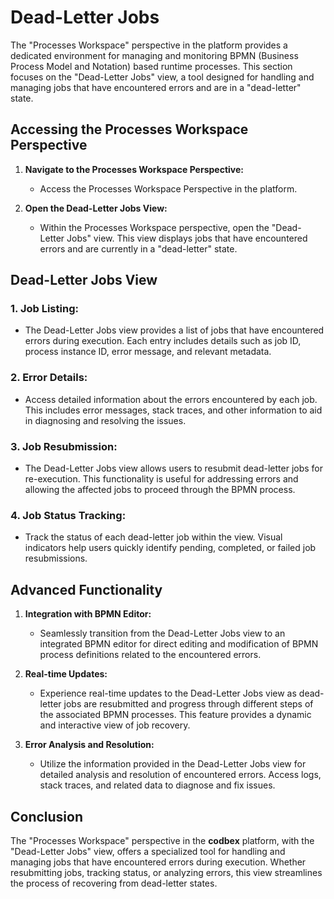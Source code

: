 # Dead-Letter Jobs

The "Processes Workspace" perspective in the platform provides a dedicated environment for managing and monitoring BPMN (Business Process Model and Notation) based runtime processes. This section focuses on the "Dead-Letter Jobs" view, a tool designed for handling and managing jobs that have encountered errors and are in a "dead-letter" state.

## Accessing the Processes Workspace Perspective

1. **Navigate to the Processes Workspace Perspective:**
   - Access the Processes Workspace Perspective in the platform.

2. **Open the Dead-Letter Jobs View:**
   - Within the Processes Workspace perspective, open the "Dead-Letter Jobs" view. This view displays jobs that have encountered errors and are currently in a "dead-letter" state.

## Dead-Letter Jobs View

### 1. **Job Listing:**
   - The Dead-Letter Jobs view provides a list of jobs that have encountered errors during execution. Each entry includes details such as job ID, process instance ID, error message, and relevant metadata.

### 2. **Error Details:**
   - Access detailed information about the errors encountered by each job. This includes error messages, stack traces, and other information to aid in diagnosing and resolving the issues.

### 3. **Job Resubmission:**
   - The Dead-Letter Jobs view allows users to resubmit dead-letter jobs for re-execution. This functionality is useful for addressing errors and allowing the affected jobs to proceed through the BPMN process.

### 4. **Job Status Tracking:**
   - Track the status of each dead-letter job within the view. Visual indicators help users quickly identify pending, completed, or failed job resubmissions.

## Advanced Functionality

1. **Integration with BPMN Editor:**
   - Seamlessly transition from the Dead-Letter Jobs view to an integrated BPMN editor for direct editing and modification of BPMN process definitions related to the encountered errors.

2. **Real-time Updates:**
   - Experience real-time updates to the Dead-Letter Jobs view as dead-letter jobs are resubmitted and progress through different steps of the associated BPMN processes. This feature provides a dynamic and interactive view of job recovery.

3. **Error Analysis and Resolution:**
   - Utilize the information provided in the Dead-Letter Jobs view for detailed analysis and resolution of encountered errors. Access logs, stack traces, and related data to diagnose and fix issues.

## Conclusion

The "Processes Workspace" perspective in the __codbex__ platform, with the "Dead-Letter Jobs" view, offers a specialized tool for handling and managing jobs that have encountered errors during execution. Whether resubmitting jobs, tracking status, or analyzing errors, this view streamlines the process of recovering from dead-letter states.
